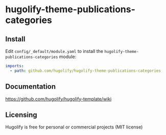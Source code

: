 # hugolify-theme-publications-categories

## Install

Edit `config/_default/module.yaml` to install the `hugolify-theme-publications-categories` module:

```yml
imports:
  - path: github.com/hugolify/hugolify-theme-publications-categories
```

## Documentation

https://github.com/hugolify/hugolify-template/wiki

## Licensing

Hugolify is free for personal or commercial projects (MIT license)
